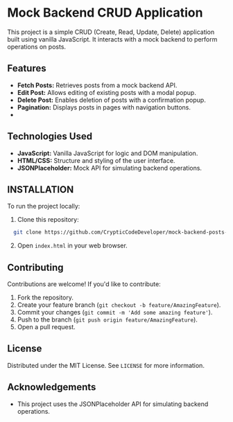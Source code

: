 # Mock Backend CRUD Application

This project is a simple CRUD (Create, Read, Update, Delete) application built using vanilla JavaScript. It interacts with a mock backend to perform operations on posts.

## Features

- **Fetch Posts:** Retrieves posts from a mock backend API.
- **Edit Post:** Allows editing of existing posts with a modal popup.
- **Delete Post:** Enables deletion of posts with a confirmation popup.
- **Pagination:** Displays posts in pages with navigation buttons.
- 
## Technologies Used

- **JavaScript:** Vanilla JavaScript for logic and DOM manipulation.
- **HTML/CSS:** Structure and styling of the user interface.
- **JSONPlaceholder:** Mock API for simulating backend operations.

## INSTALLATION

To run the project locally:
1. Clone this repository:
```bash
  git clone https://github.com/CrypticCodeDeveloper/mock-backend-posts-app.git
```
2. Open `index.html` in your web browser.

## Contributing

Contributions are welcome! If you'd like to contribute:

1. Fork the repository.
2. Create your feature branch (`git checkout -b feature/AmazingFeature`).
3. Commit your changes (`git commit -m 'Add some amazing feature'`).
4. Push to the branch (`git push origin feature/AmazingFeature`).
5. Open a pull request.

## License

Distributed under the MIT License. See `LICENSE` for more information.

## Acknowledgements

- This project uses the JSONPlaceholder API for simulating backend operations.

